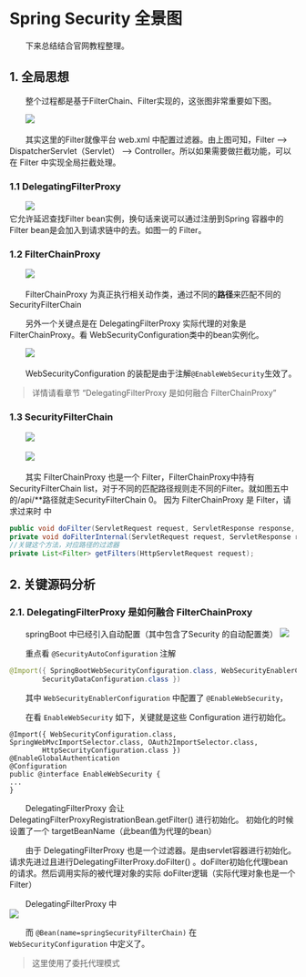 # Spring Security 全景图

　　下来总结结合官网教程整理。

## 1. 全局思想

　　整个过程都是基于FilterChain、Filter实现的，这张图非常重要如下图。

　　![](http://img.lsof.fun/2020-12-06-16071546837278.jpg)

　　其实这里的Filter就像平台 web.xml 中配置过滤器。由上图可知，Filter --> DispatcherServlet（Servlet） --> Controller。所以如果需要做拦截功能，可以在 Filter 中实现全局拦截处理。

### 1.1 DelegatingFilterProxy

　　![](http://img.lsof.fun/2020-12-06-16071549249548.jpg)  
它允许延迟查找Filter bean实例，换句话来说可以通过注册到Spring 容器中的 Filter bean是会加入到请求链中的去。如图一的 Filter。

### 1.2 FilterChainProxy

　　![](http://img.lsof.fun/2020-12-06-16071552874725.jpg)

　　FilterChainProxy 为真正执行相关动作类，通过不同的**路径**来匹配不同的 SecurityFilterChain

　　另外一个关键点是在 DelegatingFilterProxy 实际代理的对象是 FilterChainProxy。看 WebSecurityConfiguration类中的bean实例化。

　　![](http://img.lsof.fun/2020-12-06-16071554772293.jpg)

　　WebSecurityConfiguration 的装配是由于注解`@EnableWebSecurity`生效了。

> 详情请看章节 “DelegatingFilterProxy 是如何融合 FilterChainProxy”
>

### 1.3 SecurityFilterChain

　　![](http://img.lsof.fun/2020-12-06-16071583014722.jpg)

　　![](http://img.lsof.fun/2020-12-06-16071583171990.jpg)

　　其实 FilterChainProxy 也是一个 Filter，FilterChainProxy中持有SecurityFilterChain list，对于不同的匹配路径规则走不同的Filter。就如图五中的/api/**路径就走SecurityFilterChain 0。 因为 FilterChainProxy 是 Filter，请求过来时 中

```java
public void doFilter(ServletRequest request, ServletResponse response, FilterChain chain);
private void doFilterInternal(ServletRequest request, ServletResponse response, FilterChain chain);
//关键这个方法，对应路径的过滤器
private List<Filter> getFilters(HttpServletRequest request);
```

## 2. 关键源码分析

### 2.1. DelegatingFilterProxy 是如何融合 FilterChainProxy

　　springBoot 中已经引入自动配置（其中包含了Security 的自动配置类）
![](http://img.lsof.fun/2020-12-06-16063068582925.jpg)

　　重点看 `@SecurityAutoConfiguration` 注解

```java
@Import({ SpringBootWebSecurityConfiguration.class, WebSecurityEnablerConfiguration.class,
		SecurityDataConfiguration.class })
```

　　其中 `WebSecurityEnablerConfiguration` 中配置了 `@EnableWebSecurity`，

　　在看 `EnableWebSecurity` 如下，关键就是这些 Configuration 进行初始化。

```
@Import({ WebSecurityConfiguration.class, SpringWebMvcImportSelector.class, OAuth2ImportSelector.class,
		HttpSecurityConfiguration.class })
@EnableGlobalAuthentication
@Configuration
public @interface EnableWebSecurity {
...
}
```

　　DelegatingFilterProxy 会让 DelegatingFilterProxyRegistrationBean.getFilter() 进行初始化。
初始化的时候设置了一个 targetBeanName（此bean值为代理的bean）

　　由于 DelegatingFilterProxy 也是一个过滤器。是由servlet容器进行初始化。请求先进过且进行DelegatingFilterProxy.doFilter() 。doFilter初始化代理bean 的请求。然后调用实际的被代理对象的实际 doFilter逻辑（实际代理对象也是一个 Filter）

　　DelegatingFilterProxy 中  
![](http://img.lsof.fun/2020-12-06-16063587494389.jpg)

　　而 `@Bean(name=springSecurityFilterChain)` 在 `WebSecurityConfiguration` 中定义了。

> 这里使用了委托代理模式
>

　　
